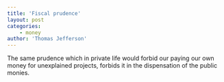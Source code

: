 ```yaml
---
title: 'Fiscal prudence'
layout: post
categories:
    - money
author: 'Thomas Jefferson'
---
```


The same prudence which in private life would forbid our paying our own money for unexplained projects, forbids it in the dispensation of the public monies.